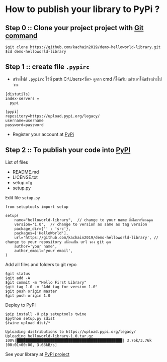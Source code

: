 # How to publish your library to PyPi ?

## Step 0 :: Clone your project project with [Git command](https://git-scm.com/)
```
$git clone https://github.com/kachain2019/demo-helloworld-library.git
$cd demo-helloworld-library
```

## Step 1 :: create file `.pypirc` 
 * สร้างไฟล์ `.pypirc` ไว้ที่ path C:\Users\<ชื่อ> ดูจาก cmd ก็ได้ครับ แล้วเอาโค้ดข่้างล่างไปวาง

```
[distutils]
index-servers =
  pypi

[pypi]
repository=https://upload.pypi.org/legacy/
username=username
password=password
```

* Register your account at [PyPi](https://pypi.org/)


## Step 2 :: To publish your code into [PyPI](https://pypi.org/)
List of files
* README.md
* LICENSE.txt
* setup.cfg
* setup.py

Edit file `setup.py`
```
from setuptools import setup

setup(
    name="helloworld-library",  // change to your name ชื่อไลบรารี่ของคุณ
    version='1.0',  // change to version as same as tag version
    package_dir={'' : 'src'},
    packages=['HelloWorld'],
    url='https://github.com/kachain2019/demo-helloworld-library', // change to your repository เปลี่ยนเป็น url ของ git คุณ
    author='your name', 
    author_email='your email',
)

```

Add all files and folders to git repo
```
$git status
$git add -A
$git commit -m "Hello First Library"
$git tag 1.0 -m "Add tag for version 1.0"
$git push origin master
$git push origin 1.0
```

Deploy to PyPI
```
$pip install -U pip setuptools twine
$python setup.py sdist
$twine upload dist/*

Uploading distributions to https://upload.pypi.org/legacy/
Uploading helloworld-library-1.0.tar.gz
100%|███████████████████████████████████████████████| 3.76k/3.76k [00:01<00:00, 3.63kB/s]
```

See your library at [PyPi project](https://pypi.org/manage/projects/)

